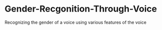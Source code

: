 # Gender-Recgonition-Through-Voice
Recognizing the gender of a voice using various features of the voice 
